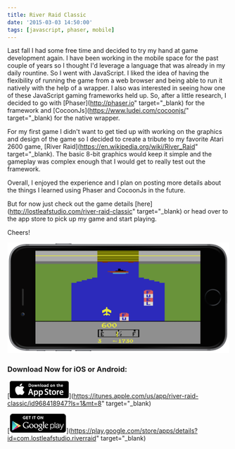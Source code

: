 ```yaml
---
title: River Raid Classic
date: '2015-03-03 14:50:00'
tags: [javascript, phaser, mobile]
---
```


Last fall I had some free time and decided to try my hand at game development again. I have been working in the mobile space for the past couple of years so I thought I'd leverage a language that was already in my daily rountine. So I went with JavaScript. I liked the idea of having the flexibility of running the game from a web browser and being able to run it natively with the help of a wrapper. I also was interested in seeing how one of these JavaScript gaming frameworks held up.  So, after a little research, I decided to go with [Phaser](http://phaser.io" target="_blank) for the framework and [CocoonJs](https://www.ludei.com/cocoonjs/" target="_blank) for the native wrapper.

For my first game I didn't want to get tied up with working on the graphics and design of the game so I decided to create a tribute to my favorite Atari 2600 game, [River Raid](https://en.wikipedia.org/wiki/River_Raid" target="_blank). The basic 8-bit graphics would keep it simple and the gameplay was complex enough that I would get to really test out the framework.

Overall, I enjoyed the experience and I plan on posting more details about the things I learned using Phaser and CocoonJs in the future.

But for now just check out the game details [here](http://lostleafstudio.com/river-raid-classic" target="_blank) or head over to the app store to pick up my game and start playing. 

Cheers!

![iPhone 6 Screenshot](/images/projects/river-raid-classic-iphone6.png)

### Download Now for iOS or Android:
[![Download on the App Store](/images/projects/app-store-badge.png)](https://itunes.apple.com/us/app/river-raid-classic/id968418947?ls=1&mt=8" target="_blank)

[![Get it on Google Play](/images/projects/google-play-badge.png)](https://play.google.com/store/apps/details?id=com.lostleafstudio.riverraid" target="_blank)


